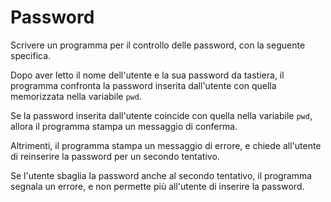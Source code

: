 # Password

Scrivere un programma per il controllo delle password, con la seguente specifica. 

Dopo aver letto il nome dell'utente e la sua password da tastiera, il programma confronta la password inserita dall'utente con quella memorizzata nella variabile `pwd`. 

Se la password inserita dall'utente coincide con quella nella variabile `pwd`, allora il programma stampa un messaggio di conferma. 

Altrimenti, il programma stampa un messaggio di errore, e chiede all'utente di reinserire la password per un secondo tentativo. 

Se l'utente sbaglia la password anche al secondo tentativo, il programma segnala un errore, e non permette più all'utente di inserire la password.
